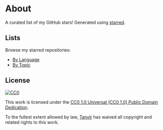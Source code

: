 # About

A curated list of my GitHub stars! Generated using [starred](https://github.com/maguowei/starred).

## Lists

Browse my starred repositories:

- [By Language](https://github.com/Tanvir1337x/starred/blob/primary/by-language.md)
- [By Topic](https://github.com/Tanvir1337x/starred/blob/primary/by-topic.md)

## License

[![CC0](http://mirrors.creativecommons.org/presskit/buttons/88x31/svg/cc-zero.svg)](https://creativecommons.org/publicdomain/zero/1.0/)

This work is licensed under the [CC0 1.0 Universal (CC0 1.0) Public Domain Dedication](https://creativecommons.org/publicdomain/zero/1.0/).

To the fullest extent allowed by law, [Tanvir](https://github.com/Tanvir1337x) has waived all copyright and related rights to this work.
